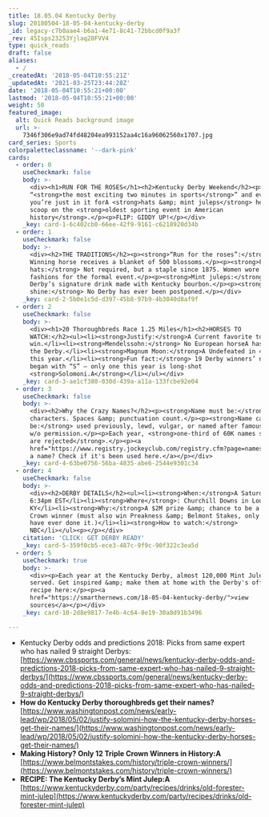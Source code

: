 ```yaml
---
title: 18.05.04 Kentucky Derby
slug: 20180504-18-05-04-kentucky-derby
_id: legacy-c7b0aae4-b6a1-4e71-8c41-72bbcd0f9a3f
_rev: 45Isps23253Yjlaq28FVV4
type: quick_reads
draft: false
aliases:
  - /
_createdAt: '2018-05-04T10:55:21Z'
_updatedAt: '2021-03-25T23:44:28Z'
date: '2018-05-04T10:55:21+00:00'
lastmod: '2018-05-04T10:55:21+00:00'
weight: 50
featured_image:
  alt: Quick Reads background image
  url: >-
    7346f306e9ad74fd48204ea993152aa4c16a96062560x1707.jpg
card_series: Sports
colorpaletteclassname: '--dark-pink'
cards:
  - order: 0
    useCheckmark: false
    body: >-
      <div><h1>RUN FOR THE ROSES</h1><h2>Kentucky Derby Weekend</h2><p>It’s
      “<strong>the most exciting two minutes in sports</strong>” and even if
      you’re just in it forA <strong>hats &amp; mint juleps</strong> here’s the
      scoop on the <strong>oldest sporting event in American
      history</strong>.</p><p>FLIP: GIDDY UP!</p></div>
    _key: card-1-6c402cb0-66ee-42f9-9161-c6218920d34b
  - order: 1
    useCheckmark: false
    body: >-
      <div><h2>THE TRADITIONS</h2><p><strong>“Run for the roses”:</strong>
      Winning horse receives a blanket of 500 blossoms.</p><p><strong>Fancy
      hats:</strong> Not required, but a staple since 1875. Women wore best
      fashions for the formal event.</p><p><strong>Mint juleps:</strong>A
      Derby’s signature drink made with Kentucky bourbon.</p><p><strong>Rain or
      shine:</strong> No Derby has ever been postponed.</p></div>
    _key: card-2-5b0e1c5d-d397-45b8-97b9-4b3040d8af9f
  - order: 2
    useCheckmark: false
    body: >-
      <div><h1>20 Thoroughbreds Race 1.25 Miles</h1><h2>HORSES TO
      WATCH:</h2><ul><li><strong>Justify:</strong>A Current favorite to
      win.</li><li><strong>Mendelssohn:</strong> No European horseA has ever won
      the Derby.</li><li><strong>Magnum Moon:</strong>A Undefeated in 4 starts
      this year.</li><li><strong>Fun fact:</strong> 19 Derby winners’ names
      began with “S” – only one this year is long-shot
      <strong>Solomoni.A</strong></li></ul></div>
    _key: card-3-ae1cf380-030d-439a-a11a-133fcbe92e04
  - order: 3
    useCheckmark: false
    body: >-
      <div><h2>Why the Crazy Names?</h2><p><strong>Name must be:</strong>A 18
      characters. Spaces &amp; punctuation count.</p><p><strong>Name can’t
      be:</strong> used previously, lewd, vulgar, or named after famous person
      w/o permission.</p><p>Each year, <strong>one-third of 60K names submitted
      are rejected</strong>.</p><p><a
      href="https://www.registry.jockeyclub.com/registry.cfm?page=namesrch&amp;search=">Got
      a name? Check if it's been used here.</a></p></div>
    _key: card-4-63be0756-56ba-4835-abe6-2544e9301c34
  - order: 4
    useCheckmark: false
    body: >-
      <div><h2>DERBY DETAILS</h2><ul><li><strong>When:</strong>A Saturday,
      6:34pm EST</li><li><strong>Where</strong>: Churchill Downs in Louisville,
      KY</li><li><strong>Why:</strong>A $2M prize &amp; chance to be a Triple
      Crown winner (must also win Preakness &amp; Belmont Stakes, only 12 horses
      have ever done it.)</li><li><strong>How to watch:</strong>
      NBC</li></ul><p></p></div>
    citation: 'CLICK: GET DERBY READY'
    _key: card-5-359f0cb5-ece3-487c-9f9c-90f322c3ea5d
  - order: 5
    useCheckmark: true
    body: >-
      <div><p>Each year at the Kentucky Derby, almost 120,000 Mint Juleps are
      served. Get inspired &amp; make them at home with the Derby's official
      recipe here:</p><p><a
      href="https://smarthernews.com/18-05-04-kentucky-derby/">view
      sources</a></p></div>
    _key: card-10-2d8e9817-7e4b-4c64-8e19-30a8d91b3496

---
```

* Kentucky Derby odds and predictions 2018: Picks from same expert who has nailed 9 straight Derbys:  
[https://www.cbssports.com/general/news/kentucky-derby-odds-and-predictions-2018-picks-from-same-expert-who-has-nailed-9-straight-derbys/](https://www.cbssports.com/general/news/kentucky-derby-odds-and-predictions-2018-picks-from-same-expert-who-has-nailed-9-straight-derbys/)
* **How do Kentucky Derby thoroughbreds get their names?**  
[https://www.washingtonpost.com/news/early-lead/wp/2018/05/02/justify-solomini-how-the-kentucky-derby-horses-get-their-names/](https://www.washingtonpost.com/news/early-lead/wp/2018/05/02/justify-solomini-how-the-kentucky-derby-horses-get-their-names/)
* **Making History? Only 12 Triple Crown Winners in History:A**  
[https://www.belmontstakes.com/history/triple-crown-winners/](https://www.belmontstakes.com/history/triple-crown-winners/)
* **RECIPE: The Kentucky Derby’s Mint Julep:A**  
[https://www.kentuckyderby.com/party/recipes/drinks/old-forester-mint-julep](https://www.kentuckyderby.com/party/recipes/drinks/old-forester-mint-julep)